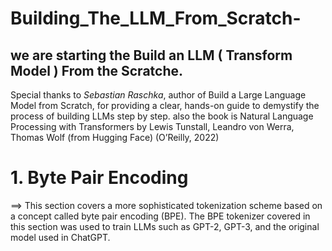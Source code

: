 # Building_The_LLM_From_Scratch-

## we are starting the Build an LLM ( Transform Model ) From the Scratche. 

Special thanks to *Sebastian Raschka*, author of Build a Large Language Model from Scratch, for providing a clear, hands-on guide to demystify the process of building LLMs step by step.
also the book is Natural Language Processing with Transformers by Lewis Tunstall, Leandro von Werra, Thomas Wolf (from Hugging Face) (O’Reilly, 2022)

# 1. Byte Pair Encoding
==> This section covers a more sophisticated tokenization scheme based on a concept called byte pair encoding (BPE). The BPE tokenizer covered in this section was used to train LLMs such as GPT-2, GPT-3, and the original model used in ChatGPT.
